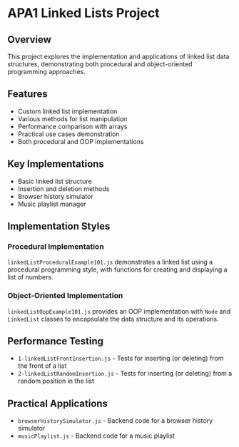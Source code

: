 
# APA1 Linked Lists Project

## Overview
This project explores the implementation and applications of linked list data structures, demonstrating both procedural and object-oriented programming approaches.

## Features
- Custom linked list implementation
- Various methods for list manipulation
- Performance comparison with arrays
- Practical use cases demonstration
- Both procedural and OOP implementations

## Key Implementations
- Basic linked list structure
- Insertion and deletion methods
- Browser history simulator
- Music playlist manager

## Implementation Styles

### Procedural Implementation
`linkedListProceduralExample101.js` demonstrates a linked list using a procedural programming style, with functions for creating and displaying a list of numbers.

### Object-Oriented Implementation
`linkedListOopExample101.js` provides an OOP implementation with `Node` and `LinkedList` classes to encapsulate the data structure and its operations.

## Performance Testing
- `1-linkedListFrontInsertion.js` - Tests for inserting (or deleting) from the front of a list
- `2-linkedListRandomInsertion.js` - Tests for inserting (or deleting) from a random position in the list

## Practical Applications
- `browserHistorySimulator.js` - Backend code for a browser history simulator
- `musicPlaylist.js` - Backend code for a music playlist